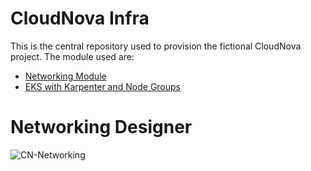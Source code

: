 # CloudNova Infra

This is the central repository used to provision the fictional CloudNova project. The module used are:

 - [Networking Module](https://github.com/karol-olive/cn-networking)
 - [EKS with Karpenter and Node Groups](https://github.com/karol-olive/cn-eks)

# Networking Designer

![CN-Networking](https://github.com/user-attachments/assets/bb76b2f6-de1c-4ba3-810e-0aeb2e91cb28)
